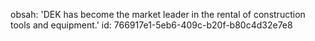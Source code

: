 obsah: 'DEK has become the market leader in the rental of construction tools and equipment.'
id: 766917e1-5eb6-409c-b20f-b80c4d32e7e8
